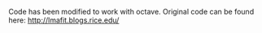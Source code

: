 Code has been modified to work with octave. Original code can be found here:
http://lmafit.blogs.rice.edu/
